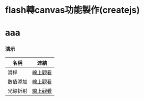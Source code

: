 # flash轉canvas功能製作(createjs)
aaa
=========================
### 演示
|名稱|連結|
|---|---|
|滑桿|[線上觀看](https://virtools.github.io/createjs/NumberSlider_FUN01.html)|
|數值添加|[線上觀看](https://virtools.github.io/createjs/Number_FUN01.html)|
|光線折射|[線上觀看](https://virtools.github.io/createjs/Refraction_FUN01.html)|
